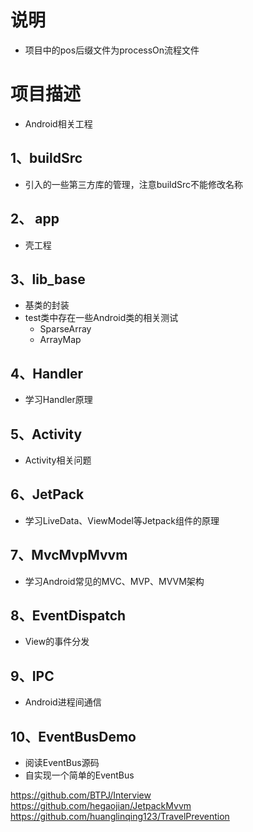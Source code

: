 # 说明
- 项目中的pos后缀文件为processOn流程文件

# 项目描述
- Android相关工程

## 1、buildSrc
- 引入的一些第三方库的管理，注意buildSrc不能修改名称

## 2、 app
- 壳工程

## 3、lib_base
- 基类的封装
- test类中存在一些Android类的相关测试
    - SparseArray
    - ArrayMap

## 4、Handler
- 学习Handler原理

## 5、Activity
- Activity相关问题

## 6、JetPack
- 学习LiveData、ViewModel等Jetpack组件的原理

## 7、MvcMvpMvvm
- 学习Android常见的MVC、MVP、MVVM架构

## 8、EventDispatch
- View的事件分发

## 9、IPC
- Android进程间通信

## 10、EventBusDemo
- 阅读EventBus源码
- 自实现一个简单的EventBus

https://github.com/BTPJ/Interview
https://github.com/hegaojian/JetpackMvvm
https://github.com/huanglinqing123/TravelPrevention